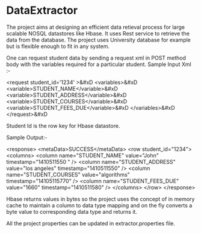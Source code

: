 DataExtractor
=============

The project aims at designing an efficient data retieval process for large scalable  NOSQL datastores like Hbase.
It uses Rest service to retrieve the data from the database. The project  uses University database 
for example but is flexible enough to fit  in any system.

One can request student data by sending a request xml in POST method body with the variables required for a particular
student. Sample Input Xml :-

&lt;request student_id=&apos;1234&apos; &gt;&#xD
  &lt;variables&gt;&#xD
    &lt;variable&gt;STUDENT_NAME&lt;/variable&gt;&#xD
    &lt;variable&gt;STUDENT_ADDRESS&lt;/variable&gt;&#xD
    &lt;variable&gt;STUDENT_COURSES&lt;/variable&gt;&#xD
    &lt;variable&gt;STUDENT_FEES_DUE&lt;/variable&gt;&#xD
  &lt;/variables&gt;&#xD
&lt;/request&gt;&#xD

Student Id is the row key for Hbase datastore. 

Sample Output:-

&lt;response&gt;
&lt;metaData&gt;SUCCESS&lt;/metaData&gt;
  &lt;row student_id=&quot;1234&quot;&gt;
   &lt;columns&gt;
    &lt;column name=&quot;STUDENT_NAME&quot; value=&quot;John&quot; timestamp=&quot;1410511550 &quot; /&gt;
    &lt;column name=&quot;STUDENT_ADDRESS&quot; value=&quot;los angeles&quot; timestamp=&quot;1410511550&quot; /&gt;
    &lt;column name=&quot;STUDENT_COURSES&quot; value=&quot;algorithms&quot; timestamp=&quot;14105115770&quot; /&gt;
    &lt;column name=&quot;STUDENT_FEES_DUE&quot; value=&quot;1660&quot; timestamp=&quot;1410511580&quot; /&gt;
   &lt;/columns&gt;
  &lt;/row&gt;
&lt;/response&gt;

Hbase returns values in bytes so the  project uses the concept of in memory cache to maintain a column to data type
mapping and on the fly converts a byte value to corresponding data type and returns it.

All the project properties can be updated in extractor.properties file. 
